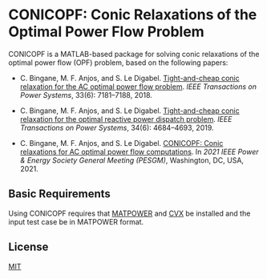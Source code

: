 # CONICOPF: Conic Relaxations of the Optimal Power Flow Problem

CONICOPF is a MATLAB-based package for solving conic relaxations of the optimal power flow (OPF) problem, based on the following papers:

+ C. Bingane, M. F. Anjos, and S. Le Digabel. [Tight-and-cheap conic relaxation for the AC optimal power flow problem](https://ieeexplore.ieee.org/abstract/document/8392367). *IEEE Transactions on Power Systems*, 33(6): 7181–7188, 2018.

+ C. Bingane, M. F. Anjos, and S. Le Digabel. [Tight-and-cheap conic relaxation for the optimal reactive power dispatch problem](https://ieeexplore.ieee.org/document/8695875). *IEEE Transactions on Power Systems*, 34(6): 4684–4693, 2019.

+ C. Bingane, M. F. Anjos, and S. Le Digabel. [CONICOPF: Conic relaxations for AC optimal power flow computations](https://www.researchgate.net/publication/332304308_CONICOPF_Conic_relaxations_for_AC_optimal_power_flow_computations). In *2021 IEEE Power & Energy Society General Meeting (PESGM)*, Washington, DC, USA, 2021.

## Basic Requirements

Using CONICOPF requires that [MATPOWER](http://www.pserc.cornell.edu/matpower/) and [CVX](http://cvxr.com/cvx/) be installed and the input test case be in MATPOWER format.

## License

[MIT](https://github.com/cbingane/conicopf/blob/master/LICENSE)
